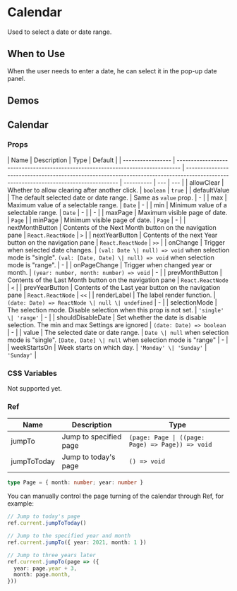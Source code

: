 # Calendar <Experimental></Experimental>

Used to select a date or date range.

## When to Use

When the user needs to enter a date, he can select it in the pop-up date panel.

## Demos

<code src="./demos/demo1.tsx"></code>

<code src="./demos/demo2.tsx"></code>

<code src="./demos/demo3.tsx"></code>

## Calendar

### Props

| Name              | Description                                                                     | Type                                                                                                                                 | Default    |
| ----------------- | ------------------------------------------------------------------------------- | ------------------------------------------------------------------------------------------------------------------------------------ | ---------- | --- | --- |
| allowClear        | Whether to allow clearing after another click.                                  | `boolean`                                                                                                                            | `true`     |
| defaultValue      | The default selected date or date range.                                        | Same as `value` prop.                                                                                                                | -          |
| max               | Maximum value of a selectable range.                                            | `Date`                                                                                                                               | -          |
| min               | Minimum value of a selectable range.                                            | `Date`                                                                                                                               | -          |     | -   |
| maxPage           | Maximum visible page of date.                                                   | `Page`                                                                                                                               |
| minPage           | Minimum visible page of date.                                                   | `Page`                                                                                                                               | -          |
| nextMonthButton   | Contents of the Next Month button on the navigation pane                        | `React.ReactNode`                                                                                                                    | `>`        |
| nextYearButton    | Contents of the next Year button on the navigation pane                         | `React.ReactNode`                                                                                                                    | `>>`       |
| onChange          | Trigger when selected date changes.                                             | `(val: Date \| null) => void` when selection mode is "single". `(val: [Date, Date] \| null) => void` when selection mode is "range". | -          |
| onPageChange      | Trigger when changed year or month.                                             | `(year: number, month: number) => void`                                                                                              | -          |
| prevMonthButton   | Contents of the Last Month button on the navigation pane                        | `React.ReactNode`                                                                                                                    | `<`        |
| prevYearButton    | Contents of the Last year button on the navigation pane                         | `React.ReactNode`                                                                                                                    | `<<`       |
| renderLabel       | The label render function.                                                      | `(date: Date) => ReactNode \| null \| undefined`                                                                                     | -          |
| selectionMode     | The selection mode. Disable selection when this prop is not set.                | `'single' \| 'range'`                                                                                                                | -          |
| shouldDisableDate | Set whether the date is disable selection. The min and max Settings are ignored | `(date: Date) => boolean`                                                                                                            | -          |
| value             | The selected date or date range.                                                | `Date \| null` when selection mode is "single". `[Date, Date] \| null` when selection mode is "range"                                | -          |
| weekStartsOn      | Week starts on which day.                                                       | `'Monday' \| 'Sunday'`                                                                                                               | `'Sunday'` |

### CSS Variables

Not supported yet.

### Ref

| Name        | Description            | Type                                             |
| ----------- | ---------------------- | ------------------------------------------------ |
| jumpTo      | Jump to specified page | `(page: Page \| ((page: Page) => Page)) => void` |
| jumpToToday | Jump to today's page   | `() => void`                                     |

```ts
type Page = { month: number; year: number }
```

You can manually control the page turning of the calendar through Ref, for example:

```ts
// Jump to today's page
ref.current.jumpToToday()

// Jump to the specified year and month
ref.current.jumpTo({ year: 2021, month: 1 })

// Jump to three years later
ref.current.jumpTo(page => ({
  year: page.year + 3,
  month: page.month,
}))
```
